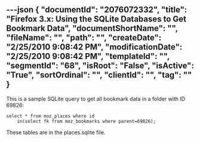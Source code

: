 ---json
{
  "documentId": "2076072332",
  "title": "Firefox 3.x: Using the SQLite Databases to Get Bookmark Data",
  "documentShortName": "",
  "fileName": "",
  "path": "",
  "createDate": "2/25/2010 9:08:42 PM",
  "modificationDate": "2/25/2010 9:08:42 PM",
  "templateId": "",
  "segmentId": "68",
  "isRoot": "False",
  "isActive": "True",
  "sortOrdinal": "",
  "clientId": "",
  "tag": ""
}
---

This is a sample SQLite query to get all bookmark data in a folder with ID 69826:

    select * from moz_places where id
        in(select fk from moz_bookmarks where parent=69826);

These tables are in the places.sqlite file.
